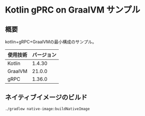 # Kotlin gPRC on GraalVM サンプル

## 概要

kotlin+gRPC+GraalVMの最小構成のサンプル。

| 使用技術 | バージョン |
| --- | --- |
| Kotlin | 1.4.30 |
| GraalVM | 21.0.0 |
| gRPC | 1.36.0 |

## ネイティブイメージのビルド

```
./gradlew native-image:buildNativeImage
```
